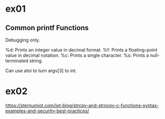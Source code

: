 # ex01

## Common printf Functions

Debugging only.

%d: Prints an integer value in decimal format.
%f: Prints a floating-point value in decimal notation.
%c: Prints a single character.
%s: Prints a null-terminated string.

Can use atoi to turn argv[3] to int.

# ex02

https://sternumiot.com/iot-blog/strcpy-and-strncpy-c-functions-syntax-examples-and-security-best-practices/

